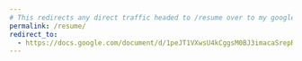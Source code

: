 ```yaml
---
# This redirects any direct traffic headed to /resume over to my google doc
permalink: /resume/
redirect_to:
  - https://docs.google.com/document/d/1peJT1VXwsU4kCggsM0BJ3imacaSrepRXJP0CovXOKMo/edit?usp=sharing
---
```




